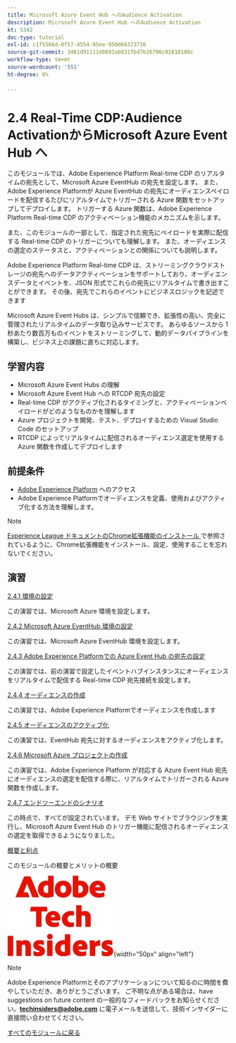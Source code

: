 ```yaml
---
title: Microsoft Azure Event Hub へのAudience Activation
description: Microsoft Azure Event Hub へのAudience Activation
kt: 5342
doc-type: tutorial
exl-id: c1f5566d-0f57-4554-95ee-950d66373716
source-git-commit: 3d61d91111d8693ab031fbd7b26706c02818108c
workflow-type: tm+mt
source-wordcount: '551'
ht-degree: 0%

---
```


# 2.4 Real-Time CDP:Audience ActivationからMicrosoft Azure Event Hub へ

このモジュールでは、Adobe Experience Platform Real-time CDP のリアルタイムの宛先として、Microsoft Azure EventHub の宛先を設定します。 また、Adobe Experience Platformが Azure EventHub の宛先にオーディエンスペイロードを配信するたびにリアルタイムでトリガーされる Azure 関数をセットアップしてデプロイします。 トリガーする Azure 関数は、Adobe Experience Platform Real-time CDP のアクティベーション機能のメカニズムを示します。

また、このモジュールの一部として、指定された宛先にペイロードを実際に配信する Real-time CDP のトリガーについても理解します。 また、オーディエンスの選定のステータスと、アクティベーションとの関係についても説明します。

Adobe Experience Platform Real-time CDP は、ストリーミングクラウドストレージの宛先へのデータアクティベーションをサポートしており、オーディエンスデータとイベントを、JSON 形式でこれらの宛先にリアルタイムで書き出すことができます。 その後、宛先でこれらのイベントにビジネスロジックを記述できます

Microsoft Azure Event Hubs は、シンプルで信頼でき、拡張性の高い、完全に管理されたリアルタイムのデータ取り込みサービスです。 あらゆるソースから 1 秒あたり数百万ものイベントをストリーミングして、動的データパイプラインを構築し、ビジネス上の課題に直ちに対応します。

## 学習内容

- Microsoft Azure Event Hubs の理解
- Microsoft Azure Event Hub への RTCDP 宛先の設定
- Real-time CDP がアクティブ化されるタイミングと、アクティベーションペイロードがどのようなものかを理解します
- Azure プロジェクトを開発、テスト、デプロイするための Visual Studio Code のセットアップ
- RTCDP によってリアルタイムに配信されるオーディエンス選定を使用する Azure 関数を作成してデプロイします

## 前提条件

- [Adobe Experience Platform](https://experience.adobe.com/platform) へのアクセス
- Adobe Experience Platformでオーディエンスを定義、使用およびアクティブ化する方法を理解します。

>[!NOTE]
>
>[Experience League ドキュメントのChrome拡張機能のインストール ](../../../getting-started/gettingstarted/ex1.md) で参照されているように、Chrome拡張機能をインストール、設定、使用することを忘れないでください。

## 演習

[2.4.1 環境の設定](./ex1.md)

この演習では、Microsoft Azure 環境を設定します。

[2.4.2 Microsoft Azure EventHub 環境の設定](./ex2.md)

この演習では、Microsoft Azure EventHub 環境を設定します。

[2.4.3 Adobe Experience Platformでの Azure Event Hub の宛先の設定](./ex3.md)

この演習では、前の演習で設定したイベントハブインスタンスにオーディエンスをリアルタイムで配信する Real-time CDP 宛先接続を設定します。

[2.4.4 オーディエンスの作成](./ex4.md)

この演習では、Adobe Experience Platformでオーディエンスを作成します

[2.4.5 オーディエンスのアクティブ化](./ex5.md)

この演習では、EventHub 宛先に対するオーディエンスをアクティブ化します。

[2.4.6 Microsoft Azure プロジェクトの作成](./ex6.md)

この演習では、Adobe Experience Platform が対応する Azure Event Hub 宛先にオーディエンスの選定を配信する際に、リアルタイムでトリガーされる Azure 関数を作成します。

[2.4.7 エンドツーエンドのシナリオ](./ex7.md)

この時点で、すべてが設定されています。 デモ Web サイトでブラウジングを実行し、Microsoft Azure Event Hub のトリガー機能に配信されるオーディエンスの選定を取得できるようになりました。

[概要と利点](./summary.md)

このモジュールの概要とメリットの概要

![ 技術インサイダー ](./../../../../assets/images/techinsiders.png){width="50px" align="left"}

>[!NOTE]
>
>Adobe Experience Platformとそのアプリケーションについて知るのに時間を費やしていただき、ありがとうございます。 ご不明な点がある場合は、have suggestions on future content の一般的なフィードバックをお知らせください。**techinsiders@adobe.com** に電子メールを送信して、技術インサイダーに直接問い合わせてください。

[すべてのモジュールに戻る](./../../../../overview.md)
